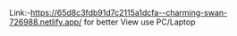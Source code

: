 Link:-https://65d8c3fdb91d7c2115a1dcfa--charming-swan-726988.netlify.app/
for better View use PC/Laptop
